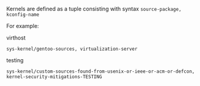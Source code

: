 Kernels are defined as a tuple consisting with syntax `` source-package, kconfig-name ``

For example:

virthost
```
sys-kernel/gentoo-sources, virtualization-server
```

testing
```
sys-kernel/custom-sources-found-from-usenix-or-ieee-or-acm-or-defcon, kernel-security-mitigations-TESTING
```
